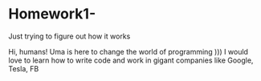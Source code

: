 # Homework1-
Just trying to figure out how it works

Hi, humans!
Uma is here to change the world of programming ))) I would love to learn how to write code and work in gigant companies like Google, Tesla, FB 
